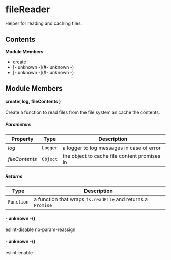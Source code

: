 
# fileReader

Helper for reading and caching files.

## Contents

**Module Members**
- [create](#create)
- [- unknown -](#- unknown -)
- [- unknown -](#- unknown -)

## Module Members
#### <a name="create"></a>create( log, fileContents )
Create a function to read files from the file system an cache the contents.

##### Parameters
| Property | Type | Description |
| -------- | ---- | ----------- |
| _log_ | `Logger` |  a logger to log messages in case of error |
| _fileContents_ | `Object` |  the object to cache file content promises in |

##### Returns
| Type | Description |
| ---- | ----------- |
| `Function` |  a function that wraps `fs.readFile` and returns a `Promise` |

#### <a name="- unknown -"></a>- unknown -()
eslint-disable no-param-reassign

#### <a name="- unknown -"></a>- unknown -()
eslint-enable
